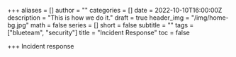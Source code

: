 +++
aliases = []
author = ""
categories = []
date = 2022-10-10T16:00:00Z
description = "This is how we do it."
draft = true
header_img = "/img/home-bg.jpg"
math = false
series = []
short = false
subtitle = ""
tags = ["blueteam", "security"]
title = "Incident Response"
toc = false

+++
Incident response